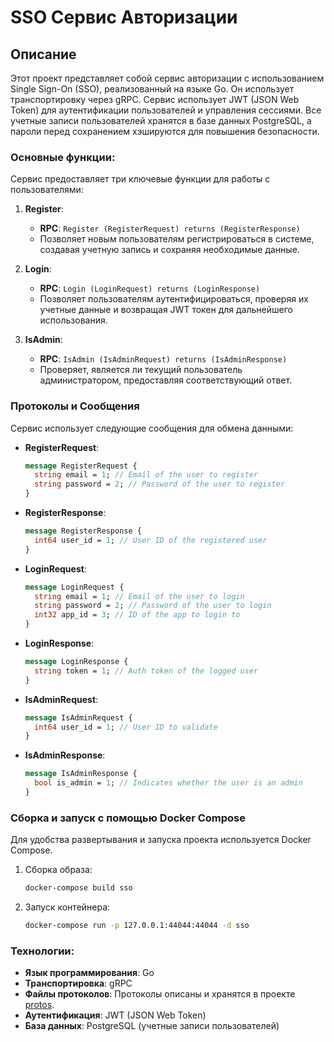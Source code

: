 # SSO Сервис Авторизации

## Описание

Этот проект представляет собой сервис авторизации с использованием Single Sign-On (SSO), реализованный на языке Go. Он использует транспортировку через gRPC. Сервис использует JWT (JSON Web Token) для аутентификации пользователей и управления сессиями. Все учетные записи пользователей хранятся в базе данных PostgreSQL, а пароли перед сохранением хэшируются для повышения безопасности.


### Основные функции:

Сервис предоставляет три ключевые функции для работы с пользователями:

1. **Register**: 
   - **RPC**: `Register (RegisterRequest) returns (RegisterResponse)`
   - Позволяет новым пользователям регистрироваться в системе, создавая учетную запись и сохраняя необходимые данные.

2. **Login**: 
   - **RPC**: `Login (LoginRequest) returns (LoginResponse)`
   - Позволяет пользователям аутентифицироваться, проверяя их учетные данные и возвращая JWT токен для дальнейшего использования.

3. **IsAdmin**: 
   - **RPC**: `IsAdmin (IsAdminRequest) returns (IsAdminResponse)`
   - Проверяет, является ли текущий пользователь администратором, предоставляя соответствующий ответ.
  
### Протоколы и Сообщения

Сервис использует следующие сообщения для обмена данными:

- **RegisterRequest**:
  ```protobuf
  message RegisterRequest {
    string email = 1; // Email of the user to register
    string password = 2; // Password of the user to register
  }
  ```

- **RegisterResponse**:
  ```protobuf
  message RegisterResponse {
    int64 user_id = 1; // User ID of the registered user
  }
  ```

- **LoginRequest**:
  ```protobuf
  message LoginRequest {
    string email = 1; // Email of the user to login
    string password = 2; // Password of the user to login
    int32 app_id = 3; // ID of the app to login to
  }
  ```

- **LoginResponse**:
  ```protobuf
  message LoginResponse {
    string token = 1; // Auth token of the logged user
  }
  ```

- **IsAdminRequest**:
  ```protobuf
  message IsAdminRequest {
    int64 user_id = 1; // User ID to validate
  }
  ```

- **IsAdminResponse**:
  ```protobuf
  message IsAdminResponse {
    bool is_admin = 1; // Indicates whether the user is an admin
  }
  ```

### Сборка и запуск с помощью Docker Compose

Для удобства развертывания и запуска проекта используется Docker Compose.

1. Сборка образа:
   ```sh
   docker-compose build sso
   ```
2. Запуск контейнера:
   ```sh
   docker-compose run -p 127.0.0.1:44044:44044 -d sso
   ```

### Технологии:

- **Язык программирования**: Go
- **Транспортировка**: gRPC
- **Файлы протоколов**: Протоколы описаны и хранятся в проекте [protos](https://github.com/farid21ola/protos).
- **Аутентификация**: JWT (JSON Web Token)
- **База данных**: PostgreSQL (учетные записи пользователей)
